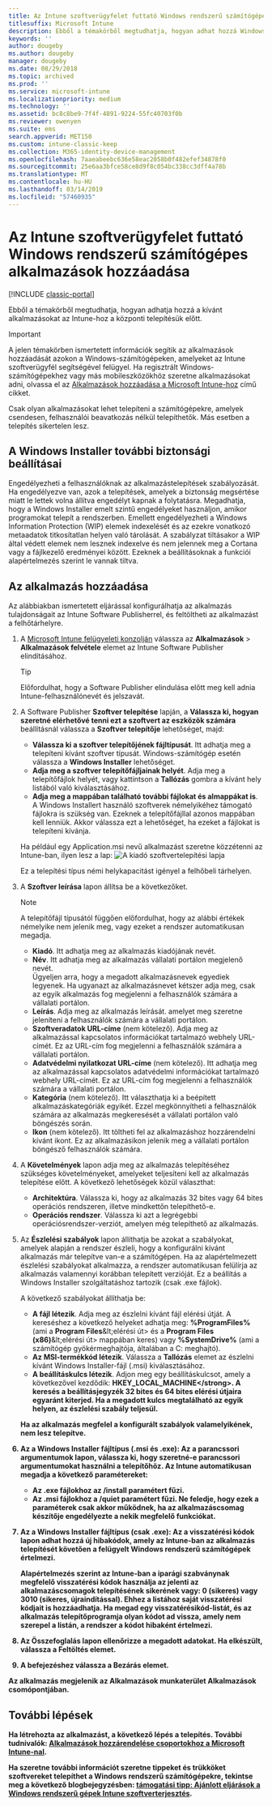 ```yaml
---
title: Az Intune szoftverügyfelet futtató Windows rendszerű számítógépes alkalmazások hozzáadása
titlesuffix: Microsoft Intune
description: Ebből a témakörből megtudhatja, hogyan adhat hozzá Windows rendszerű számítógépes alkalmazásokat az Intune-hoz a központi telepítésük előtt.
keywords: ''
author: dougeby
ms.author: dougeby
manager: dougeby
ms.date: 08/29/2018
ms.topic: archived
ms.prod: ''
ms.service: microsoft-intune
ms.localizationpriority: medium
ms.technology: ''
ms.assetid: bc8c8be9-7f4f-4891-9224-55fc40703f0b
ms.reviewer: owenyen
ms.suite: ems
search.appverid: MET150
ms.custom: intune-classic-keep
ms.collection: M365-identity-device-management
ms.openlocfilehash: 7aaeabeebc636e58eac2058b0f482efef34878f0
ms.sourcegitcommit: 25e6aa3bfce58ce8d9f8c054bc338cc3dff4a78b
ms.translationtype: MT
ms.contentlocale: hu-HU
ms.lasthandoff: 03/14/2019
ms.locfileid: "57460935"
---
```

# <a name="add-apps-for-windows-pcs-that-run-the-intune-software-client"></a>Az Intune szoftverügyfelet futtató Windows rendszerű számítógépes alkalmazások hozzáadása

[!INCLUDE [classic-portal](includes/classic-portal.md)]

Ebből a témakörből megtudhatja, hogyan adhatja hozzá a kívánt alkalmazásokat az Intune-hoz a központi telepítésük előtt.

> [!IMPORTANT]
> A jelen témakörben ismertetett információk segítik az alkalmazások hozzáadását azokon a Windows-számítógépeken, amelyeket az Intune szoftverügyfél segítségével felügyel. Ha regisztrált Windows-számítógépekhez vagy más mobileszközökhöz szeretne alkalmazásokat adni, olvassa el az [Alkalmazások hozzáadása a Microsoft Intune-hoz](apps-add.md) című cikket.

Csak olyan alkalmazásokat lehet telepíteni a számítógépekre, amelyek csendesen, felhasználói beavatkozás nélkül telepíthetők. Más esetben a telepítés sikertelen lesz.

## <a name="additional-security-settings-for-windows-installer"></a>A Windows Installer további biztonsági beállításai
Engedélyezheti a felhasználóknak az alkalmazástelepítések szabályozását. Ha engedélyezve van, azok a telepítések, amelyek a biztonság megsértése miatt le lettek volna állítva engedélyt kapnak a folytatásra. Megadhatja, hogy a Windows Installer emelt szintű engedélyeket használjon, amikor programokat telepít a rendszerben. Emellett engedélyezheti a Windows Information Protection (WIP) elemek indexelését és az ezekre vonatkozó metaadatok titkosítatlan helyen való tárolását. A szabályzat tiltásakor a WIP által védett elemek nem lesznek indexelve és nem jelennek meg a Cortana vagy a fájlkezelő eredményei között. Ezeknek a beállításoknak a funkciói alapértelmezés szerint le vannak tiltva. 

## <a name="add-the-app"></a>Az alkalmazás hozzáadása
Az alábbiakban ismertetett eljárással konfigurálhatja az alkalmazás tulajdonságait az Intune Software Publisherrel, és feltöltheti az alkalmazást a felhőtárhelyre.

1. A [Microsoft Intune felügyeleti konzolján](https://manage.microsoft.com) válassza az **Alkalmazások** &gt; **Alkalmazások felvétele** elemet az Intune Software Publisher elindításához.

   > [!TIP]
   > Előfordulhat, hogy a Software Publisher elindulása előtt meg kell adnia Intune-felhasználónevét és jelszavát.

2. A Software Publisher **Szoftver telepítése** lapján, a **Válassza ki, hogyan szeretné elérhetővé tenni ezt a szoftvert az eszközök számára** beállításnál válassza a **Szoftver telepítője** lehetőséget, majd:

   - **Válassza ki a szoftver telepítőjének fájltípusát**. Itt adhatja meg a telepíteni kívánt szoftver típusát. Windows-számítógép esetén válassza a **Windows Installer** lehetőséget.
   - **Adja meg a szoftver telepítőfájljainak helyét**. Adja meg a telepítőfájlok helyét, vagy kattintson a **Tallózás** gombra a kívánt hely listából való kiválasztásához.
   - **Adja meg a mappában található további fájlokat és almappákat is**. A Windows Installert használó szoftverek némelyikéhez támogató fájlokra is szükség van. Ezeknek a telepítőfájllal azonos mappában kell lenniük. Akkor válassza ezt a lehetőséget, ha ezeket a fájlokat is telepíteni kívánja.

   Ha például egy Application.msi nevű alkalmazást szeretne közzétenni az Intune-ban, ilyen lesz a lap: ![A kiadó szoftvertelepítési lapja](media/publisher-for-pc.png)

   Ez a telepítési típus némi helykapacitást igényel a felhőbeli tárhelyen.

3. A **Szoftver leírása** lapon állítsa be a következőket.

   > [!NOTE]
   > A telepítőfájl típusától függően előfordulhat, hogy az alábbi értékek némelyike nem jelenik meg, vagy ezeket a rendszer automatikusan megadja.

   - **Kiadó**. Itt adhatja meg az alkalmazás kiadójának nevét.
   - **Név**. Itt adhatja meg az alkalmazás vállalati portálon megjelenő nevét.<br />Ügyeljen arra, hogy a megadott alkalmazásnevek egyediek legyenek. Ha ugyanazt az alkalmazásnevet kétszer adja meg, csak az egyik alkalmazás fog megjelenni a felhasználók számára a vállalati portálon.
   - **Leírás**. Adja meg az alkalmazás leírását. amelyet meg szeretne jeleníteni a felhasználók számára a vállalati portálon.
   - **Szoftveradatok URL-címe** (nem kötelező). Adja meg az alkalmazással kapcsolatos információkat tartalmazó webhely URL-címét. Ez az URL-cím fog megjelenni a felhasználók számára a vállalati portálon.
   - **Adatvédelmi nyilatkozat URL-címe** (nem kötelező). Itt adhatja meg az alkalmazással kapcsolatos adatvédelmi információkat tartalmazó webhely URL-címét. Ez az URL-cím fog megjelenni a felhasználók számára a vállalati portálon.
   - **Kategória** (nem kötelező). Itt választhatja ki a beépített alkalmazáskategóriák egyikét. Ezzel megkönnyítheti a felhasználók számára az alkalmazás megkeresését a vállalati portálon való böngészés során.
   - **Ikon** (nem kötelező). Itt töltheti fel az alkalmazáshoz hozzárendelni kívánt ikont. Ez az alkalmazásikon jelenik meg a vállalati portálon böngésző felhasználók számára.

4. A **Követelmények** lapon adja meg az alkalmazás telepítéséhez szükséges követelményeket, amelyeket teljesíteni kell az alkalmazás telepítése előtt. A következő lehetőségek közül választhat:

   - **Architektúra**. Válassza ki, hogy az alkalmazás 32 bites vagy 64 bites operációs rendszeren, illetve mindkettőn telepíthető-e.
   - **Operációs rendszer**. Válassza ki azt a legrégebbi operációsrendszer-verziót, amelyen még telepíthető az alkalmazás.

5. Az **Észlelési szabályok** lapon állíthatja be azokat a szabályokat, amelyek alapján a rendszer észleli, hogy a konfigurálni kívánt alkalmazás már telepítve van-e a számítógépen. Ha az alapértelmezett észlelési szabályokat alkalmazza, a rendszer automatikusan felülírja az alkalmazás valamennyi korábban telepített verzióját. Ez a beállítás a Windows Installer szolgáltatáshoz tartozik (csak .exe fájlok).

   A következő szabályokat állíthatja be:
   - **A fájl létezik**. Adja meg az észlelni kívánt fájl elérési útját. A kereséshez a következő helyeket adhatja meg: **%ProgramFiles%** (ami a **Program Files**\&lt;elérési út&gt; és a **Program Files (x86)**\&lt;elérési út&gt; mappában keres) vagy **%SystemDrive%** (ami a számítógép gyökérmeghajtója, általában a C: meghajtó).
   - **Az MSI-termékkód létezik**. Válassza a **Tallózás** elemet az észlelni kívánt Windows Installer-fájl (.msi) kiválasztásához.
   - <strong>A beállításkulcs létezik</strong>. Adjon meg egy beállításkulcsot, amely a következővel kezdődik: <strong>HKEY_LOCAL_MACHINE\</strong>. A keresés a beállításjegyzék 32 bites és 64 bites elérési útjaira egyaránt kiterjed. Ha a megadott kulcs megtalálható az egyik helyen, az észlelési szabály teljesül.

   Ha az alkalmazás megfelel a konfigurált szabályok valamelyikének, nem lesz telepítve.

6. Az a **Windows Installer** fájltípus (.msi és .exe): Az a **parancssori argumentumok** lapon, válassza ki, hogy szeretné-e parancssori argumentumokat használni a telepítőhöz.
   Az Intune automatikusan megadja a következő paramétereket:
   - Az .exe fájlokhoz az **/install** paramétert fűzi.
   - Az .msi fájlokhoz a **/quiet** paramétert fűzi.
   Ne feledje, hogy ezek a paraméterek csak akkor működnek, ha az alkalmazáscsomag készítője engedélyezte a nekik megfelelő funkciókat.

7. Az a **Windows Installer** fájltípus (csak .exe): Az a **visszatérési kódok** lapon adhat hozzá új hibakódok, amely az Intune-ban az alkalmazás telepítését követően a felügyelt Windows rendszerű számítógépek értelmezi.

   Alapértelmezés szerint az Intune-ban a iparági szabványnak megfelelő visszatérési kódok használja az jelenti az alkalmazáscsomagok telepítésének sikerének vagy: **0** (sikeres) vagy **3010** (sikeres, újraindítással). Ehhez a listához saját visszatérési kódjait is hozzáadhatja. Ha megad egy visszatérésikód-listát, és az alkalmazás telepítőprogramja olyan kódot ad vissza, amely nem szerepel a listán, a rendszer a kódot hibaként értelmezi.

8. Az **Összefoglalás** lapon ellenőrizze a megadott adatokat. Ha elkészült, válassza a **Feltöltés** elemet.

9. A befejezéshez válassza a **Bezárás** elemet.

Az alkalmazás megjelenik az **Alkalmazások** munkaterület **Alkalmazások** csomópontjában.

## <a name="next-steps"></a>További lépések

Ha létrehozta az alkalmazást, a következő lépés a telepítés. További tudnivalók: [Alkalmazások hozzárendelése csoportokhoz a Microsoft Intune-nal](apps-deploy.md).

Ha szeretne további információt szeretne tippeket és trükköket szoftvereket telepíthet a Windows rendszerű számítógépekre, tekintse meg a következő blogbejegyzésben: [támogatási tipp: Ajánlott eljárások a Windows rendszerű gépek Intune szoftverterjesztés](https://blogs.technet.microsoft.com/intunesupport/2016/06/13/support-tip-best-practices-for-intune-software-distribution-to-pcs/).
